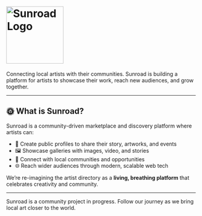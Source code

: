 
# <img src="https://sunroad.io/assets/img/sunroad-logo.png" alt="Sunroad Logo" width="152"/> 

Connecting local artists with their communities.
Sunroad is building a platform for artists to showcase their work, reach new audiences, and grow together.  

---

## 🌞  What is Sunroad?
Sunroad is a community-driven marketplace and discovery platform where artists can:
- 🎨 Create public profiles to share their story, artworks, and events  
- 🖼️ Showcase galleries with images, video, and stories  
- 📍 Connect with local communities and opportunities  
- 🌐 Reach wider audiences through modern, scalable web tech  

We’re re-imagining the artist directory as a **living, breathing platform** that celebrates creativity and community.  

---
Sunroad is a community project in progress. Follow our journey as we bring local art closer to the world.
